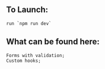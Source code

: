 ## To Launch:
    run `npm run dev`
## What can be found here:
    Forms with validation;
    Custom hooks;